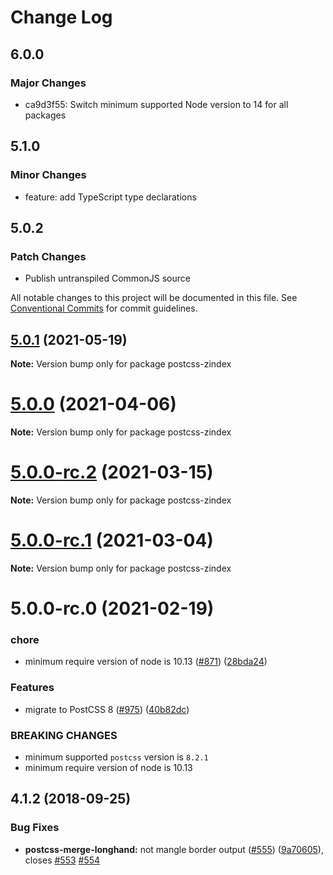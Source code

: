 # Change Log

## 6.0.0

### Major Changes

- ca9d3f55: Switch minimum supported Node version to 14 for all packages

## 5.1.0

### Minor Changes

- feature: add TypeScript type declarations

## 5.0.2

### Patch Changes

- Publish untranspiled CommonJS source

All notable changes to this project will be documented in this file.
See [Conventional Commits](https://conventionalcommits.org) for commit guidelines.

## [5.0.1](https://github.com/cssnano/cssnano/compare/postcss-zindex@5.0.0...postcss-zindex@5.0.1) (2021-05-19)

**Note:** Version bump only for package postcss-zindex

# [5.0.0](https://github.com/cssnano/cssnano/compare/postcss-zindex@5.0.0-rc.2...postcss-zindex@5.0.0) (2021-04-06)

**Note:** Version bump only for package postcss-zindex

# [5.0.0-rc.2](https://github.com/cssnano/cssnano/compare/postcss-zindex@5.0.0-rc.1...postcss-zindex@5.0.0-rc.2) (2021-03-15)

**Note:** Version bump only for package postcss-zindex

# [5.0.0-rc.1](https://github.com/cssnano/cssnano/compare/postcss-zindex@5.0.0-rc.0...postcss-zindex@5.0.0-rc.1) (2021-03-04)

**Note:** Version bump only for package postcss-zindex

# 5.0.0-rc.0 (2021-02-19)

### chore

- minimum require version of node is 10.13 ([#871](https://github.com/cssnano/cssnano/issues/871)) ([28bda24](https://github.com/cssnano/cssnano/commit/28bda243e32ce3ba89b3c358a5f78727b3732f11))

### Features

- migrate to PostCSS 8 ([#975](https://github.com/cssnano/cssnano/issues/975)) ([40b82dc](https://github.com/cssnano/cssnano/commit/40b82dca7f53ac02cd4fe62846dec79b898ccb49))

### BREAKING CHANGES

- minimum supported `postcss` version is `8.2.1`
- minimum require version of node is 10.13

## 4.1.2 (2018-09-25)

### Bug Fixes

- **postcss-merge-longhand:** not mangle border output ([#555](https://github.com/cssnano/cssnano/issues/555)) ([9a70605](https://github.com/cssnano/cssnano/commit/9a706050b621e7795a9bf74eb7110b5c81804ffe)), closes [#553](https://github.com/cssnano/cssnano/issues/553) [#554](https://github.com/cssnano/cssnano/issues/554)
